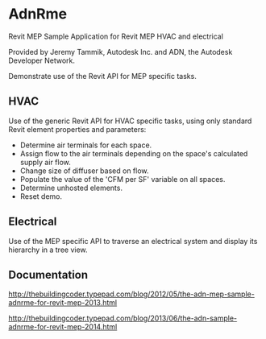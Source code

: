 AdnRme
======

Revit MEP Sample Application for Revit MEP HVAC and electrical

Provided by Jeremy Tammik, Autodesk Inc. and ADN, the Autodesk Developer Network.

Demonstrate use of the Revit API for MEP specific tasks.

HVAC
----

Use of the generic Revit API for HVAC specific tasks, using only standard Revit element properties and parameters:

- Determine air terminals for each space.
- Assign flow to the air terminals depending on the space's calculated supply air flow.
- Change size of diffuser based on flow.
- Populate the value of the 'CFM per SF' variable on all spaces.
- Determine unhosted elements.
- Reset demo.

Electrical
----------

Use of the MEP specific API to traverse an electrical system and display its hierarchy in a tree view.


Documentation
-------------

http://thebuildingcoder.typepad.com/blog/2012/05/the-adn-mep-sample-adnrme-for-revit-mep-2013.html

http://thebuildingcoder.typepad.com/blog/2013/06/the-adn-sample-adnrme-for-revit-mep-2014.html
